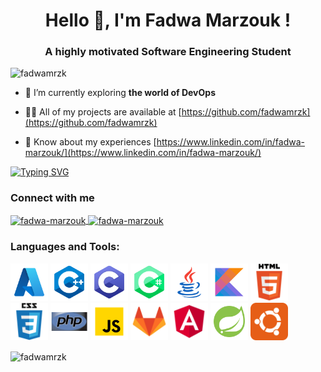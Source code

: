 <h1 align="center">Hello 👋, I'm Fadwa Marzouk !</h1>
<h3 align="center">A highly motivated Software Engineering Student</h3>

<p align="left"> <img src="https://komarev.com/ghpvc/?username=fadwamrzk&label=Profile%20views&color=0e75b6&style=flat" alt="fadwamrzk" /> </p>

- 🔭 I’m currently exploring **the world of DevOps**

- 👨‍💻 All of my projects are available at [https://github.com/fadwamrzk](https://github.com/fadwamrzk)

- 📄 Know about my experiences [https://www.linkedin.com/in/fadwa-marzouk/](https://www.linkedin.com/in/fadwa-marzouk/)

[![Typing SVG](https://readme-typing-svg.demolab.com?font=Fira+Code&pause=1000&width=435&lines=Cloud+And+DevOps+Enthusiast;Computer++Science+Engineer)](https://git.io/typing-svg)

<h3 align="left">Connect with me</h3>
<a href="https://linkedin.com/in/fadwa-marzouk" target="blank">
  <img align="center" src="https://raw.githubusercontent.com/rahuldkjain/github-profile-readme-generator/master/src/images/icons/Social/linked-in-alt.svg" alt="fadwa-marzouk" height="30" width="40" />
  </a>
  
 
  <a href="https://www.facebook.com/fadwa.marzouk.92/" target="blank">
  <img align="center" src="https://raw.githubusercontent.com/rahuldkjain/github-profile-readme-generator/master/src/images/icons/Social/linked-in-alt.svg" alt="fadwa-marzouk" height="40" width="40" />
  </a>
  
  


<h3 align="left">Languages and Tools:</h3>
<p align="left">

  <img width="60" height="60" alt="azure" src="./icons/azure.svg" />

  <img width="60" height="60" alt="azure" src="./icons/icons8-c++.svg" />
  
  <img width="60" height="60" alt="azure" src="./icons/icons8-c-programming.svg" />
  
  <img width="60" height="60" alt="azure" src="./icons/icons8-c-sharp-logo-2.svg" />
  
  <img width="60" height="60" alt="azure" src="./icons/icons8-java.svg" />
  
  <img width="60" height="60" alt="azure" src="./icons/icons8-kotlin.svg" />

  <img width="60" height="60" alt="azure" src="./icons/html5-original-wordmark.svg" />
   
  <img width="60" height="60" alt="azure" src="./icons/css3-original-wordmark.svg" />
    
  <img width="60" height="60" alt="azure" src="./icons/php-original.svg" />
  
  <img width="60" height="60" alt="azure" src="./icons/icons8-javascript.svg" />

  <img width="60" height="60" alt="azure" src="./icons/gitlab-svgrepo-com.svg" />

  <img width="60" height="60" alt="azure" src="./icons/angular-svgrepo-com.svg" />
  
  <img width="60" height="60" alt="azure" src="./icons/icons8-spring-boot.svg" />

  <img width="60" height="60" alt="azure" src="./icons/ubuntu-svgrepo-com.svg" />

</p>

<p><img align="center" src="https://github-readme-stats.vercel.app/api/top-langs?username=fadwamrzk&show_icons=true&locale=en&layout=compact" alt="fadwamrzk" /></p>
